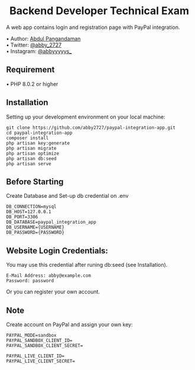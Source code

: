 <h1 align="center">Backend Developer Technical Exam</h1>

<p align="justify">A web app contains login and registration page with PayPal integration.</p>
•   Author: <a href="https://abby2727.github.io/my-portfolio/"> Abdul Pangandaman </a> <br>
•   Twitter: <a href="https://twitter.com/abby_2727"> @abby_2727 </a> <br>
•   Instagram: <a href="https://www.instagram.com/abbyyyyys_/"> @abbyyyyys_ </a> <br>

## Requirement
•   PHP 8.0.2 or higher

## Installation
Setting up your development environment on your local machine:
```
git clone https://github.com/abby2727/paypal-integration-app.git
cd paypal-integration-app
composer install
php artisan key:generate
php artisan migrate
php artisan optimize
php artisan db:seed
php artisan serve
```
## Before Starting

Create Database and Set-up db credential on .env
```
DB_CONNECTION=mysql
DB_HOST=127.0.0.1
DB_PORT=3306
DB_DATABASE=paypal_integration_app
DB_USERNAME={USERNAME}
DB_PASSWORD={PASSWORD}
```

## Website Login Credentials:
You may use this credential after runing db:seed (see Installation). 

```
E-Mail Address: abby@example.com
Password: password
```

Or you can register your own account.


## Note
Create account on PayPal and assign your own key:
```
PAYPAL_MODE=sandbox
PAYPAL_SANDBOX_CLIENT_ID=
PAYPAL_SANDBOX_CLIENT_SECRET=

PAYPAL_LIVE_CLIENT_ID=
PAYPAL_LIVE_CLIENT_SECRET=
```
